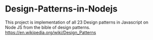 # Design-Patterns-in-Nodejs

This project is implementation of all 23 Design patterns in Javascript on Node JS from the bible of design patterns.
https://en.wikipedia.org/wiki/Design_Patterns
